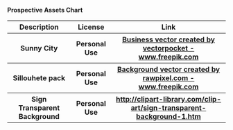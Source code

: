 **Prospective Assets Chart**
<table>
<tr>
  <th>Description</th>
  <th>License</th>
  <th>Link</th>
</tr>
<tr>
  <th>Sunny City</th>
  <th>Personal Use</th>
  <th><a href='https://www.freepik.com/vectors/business'>Business vector created by vectorpocket - www.freepik.com</a></th>

</tr>
<tr>
  <th>Sillouhete pack</th>
  <th>Personal Use</th>
  <th><a href='https://www.freepik.com/vectors/background'>Background vector created by rawpixel.com - www.freepik.com</a></th>
</tr>
<tr>
  <th>Sign Transparent Background</th>
  <th>Personal Use</th>
  <th><a href='http://clipart-library.com/clip-art/sign-transparent-background-1.htm'>http://clipart-library.com/clip-art/sign-transparent-background-1.htm</a></th>
</tr>
</table>
